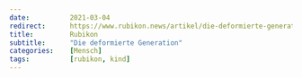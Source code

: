 ```yaml
---
date:          2021-03-04
redirect:      https://www.rubikon.news/artikel/die-deformierte-generation
title:         Rubikon
subtitle:      "Die deformierte Generation"
categories:    [Mensch]
tags:          [rubikon, kind]
---
```

